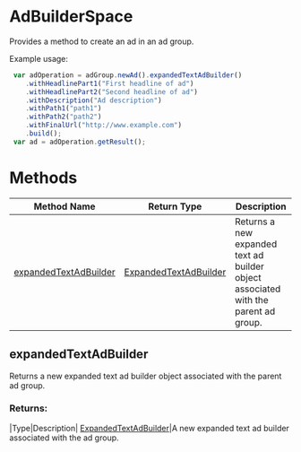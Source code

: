 # AdBuilderSpace
Provides a method to create an ad in an ad group.

Example usage:
```javascript
 var adOperation = adGroup.newAd().expandedTextAdBuilder()
    .withHeadlinePart1("First headline of ad")
    .withHeadlinePart2("Second headline of ad")
    .withDescription("Ad description")
    .withPath1("path1")
    .withPath2("path2")
    .withFinalUrl("http://www.example.com")
    .build();
 var ad = adOperation.getResult();
```

# Methods
|Method Name|Return Type|Description|
|-|-|-
[expandedTextAdBuilder](#expandedtextadbuilder)|[ExpandedTextAdBuilder](./ExpandedTextAdBuilder)|Returns a new expanded text ad builder object associated with the parent ad group.<br />

## <a name="expandedtextadbuilder"></a>expandedTextAdBuilder
Returns a new expanded text ad builder object associated with the parent ad group.

### Returns:
|Type|Description|
[ExpandedTextAdBuilder](./ExpandedTextAdBuilder)|A new expanded text ad builder associated with the ad group.

